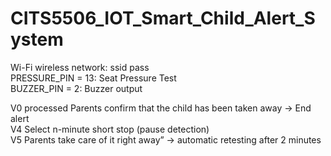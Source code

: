 # CITS5506_IOT_Smart_Child_Alert_System
Wi-Fi wireless network: ssid pass <br>
PRESSURE_PIN = 13: Seat Pressure Test <br>
BUZZER_PIN = 2: Buzzer output 

V0  processed  Parents confirm that the child has been taken away → End alert <br>
V4  Select n-minute short stop (pause detection) <br>
V5  Parents take care of it right away” → automatic retesting after 2 minutes
